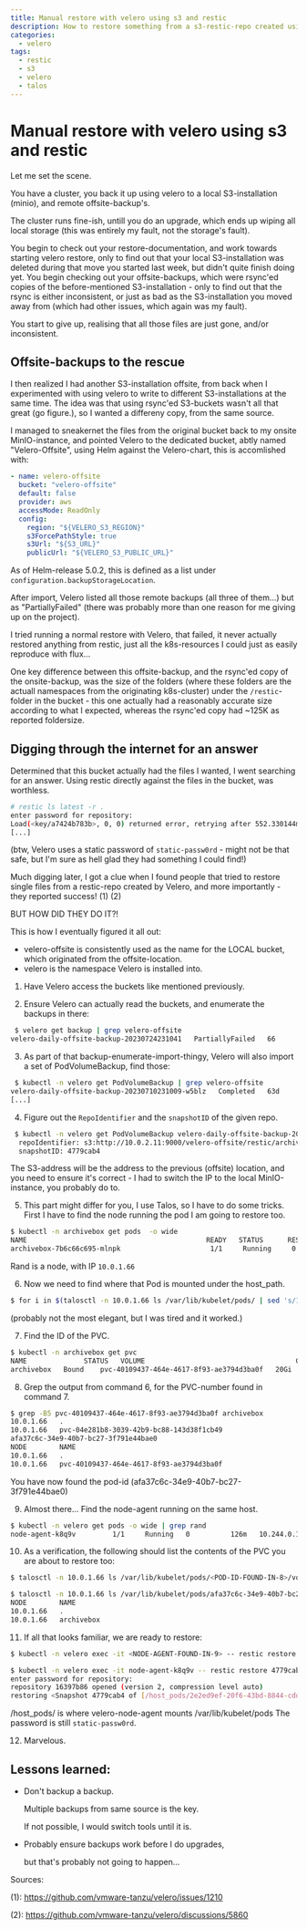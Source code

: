 ```yaml
---
title: Manual restore with velero using s3 and restic
description: How to restore something from a s3-restic-repo created using velero, when velero is unable to do it automatically.
categories:
  - velero
tags:
  - restic
  - s3
  - velero
  - talos
---
```


# Manual restore with velero using s3 and restic

Let me set the scene.

You have a cluster, you back it up using velero to a local S3-installation (minio), and remote offsite-backup's.

The cluster runs fine-ish, untill you do an upgrade, which ends up wiping all local storage (this was entirely my fault, not the storage's fault).

You begin to check out your restore-documentation, and work towards starting velero restore, only to find out that your local S3-installation was deleted during that move you started last week, but didn't quite finish doing yet.
You begin checking out your offsite-backups, which were rsync'ed copies of the before-mentioned S3-installation - only to find out that the rsync is either inconsistent, or just as bad as the S3-installation you moved away from (which had other issues, which again was my fault).

You start to give up, realising that all those files are just gone, and/or inconsistent.

## Offsite-backups to the rescue

I then realized I had another S3-installation offsite, from back when I experimented with using velero to write to different S3-installations at the same time.
The idea was that using rsync'ed S3-buckets wasn't all that great (go figure.), so I wanted a differeny copy, from the same source.

I managed to sneakernet the files from the original bucket back to my onsite MinIO-instance, and pointed Velero to the dedicated bucket, abtly named "Velero-Offsite", using Helm against the Velero-chart, this is accomlished with:
````yaml
- name: velero-offsite
  bucket: "velero-offsite"
  default: false
  provider: aws
  accessMode: ReadOnly
  config:
    region: "${VELERO_S3_REGION}"
    s3ForcePathStyle: true
    s3Url: "${S3_URL}"
    publicUrl: "${VELERO_S3_PUBLIC_URL}"
````

As of Helm-release 5.0.2, this is defined as a list under `configuration.backupStorageLocation`.

After import, Velero listed all those remote backups (all three of them...) but as "PartiallyFailed" (there was probably more than one reason for me giving up on the project).

I tried running a normal restore with Velero, that failed, it never actually restored anything from restic, just all the k8s-resources I could just as easily reproduce with flux...

One key difference between this offsite-backup, and the rsync'ed copy of the onsite-backup, was the size of the folders (where these folders are the actuall namespaces from the originating k8s-cluster) under the `/restic`-folder in the bucket - this one actually had a reasonably accurate size according to what I expected, whereas the rsync'ed copy had ~125K as reported foldersize.

## Digging through the internet for an answer

Determined that this bucket actually had the files I wanted, I went searching for an answer.
Using restic directly against the files in the bucket, was worthless.
````bash
# restic ls latest -r .
enter password for repository:
Load(<key/a7424b783b>, 0, 0) returned error, retrying after 552.330144ms: read keys/a7424b783b93bf66c9036982766365e9cb1aa41b698d069c0879473a94d0574a: is a directory
[...]

````
(btw, Velero uses a static password of `static-passw0rd` - might not be that safe, but I'm sure as hell glad they had something I could find!)

Much digging later, I got a clue when I found people that tried to restore single files from a restic-repo created by Velero, and more importantly - they reported success! (1) (2)

BUT HOW DID THEY DO IT?!

This is how I eventually figured it all out:
- velero-offsite is consistently used as the name for the LOCAL bucket, which originated from the offsite-location.
- velero is the namespace Velero is installed into.


1. Have Velero access the buckets like mentioned previously.

2. Ensure Velero can actually read the buckets, and enumerate the backups in there:
````bash
 $ velero get backup | grep velero-offsite
velero-daily-offsite-backup-20230724231041   PartiallyFailed   66       0          2023-07-24 23:10:41 +0200 CEST   19d ago   velero-offsite         <none>
````
3. As part of that backup-enumerate-import-thingy, Velero will also import a set of PodVolumeBackup, find those:
````bash
 $ kubectl -n velero get PodVolumeBackup | grep velero-offsite
velero-daily-offsite-backup-20230710231009-w5blz   Completed   63d       archivebox        archivebox-7b7bf94fd4-rl5hm                     config           s3:http://10.0.2.11:9000/velero-offsite/restic/archivebox         restic          offsite            107m
[...]
````
4. Figure out the `RepoIdentifier` and the `snapshotID` of the given repo.
````bash
 $ kubectl -n velero get PodVolumeBackup velero-daily-offsite-backup-20230710231009-w5blz -oyaml | grep -e repoIdentifier -e snapshotID
  repoIdentifier: s3:http://10.0.2.11:9000/velero-offsite/restic/archivebox
  snapshotID: 4779cab4
````
The S3-address will be the address to the previous (offsite) location, and you need to ensure it's correct - I had to switch the IP to the local MinIO-instance, you probably do to.

5. This part might differ for you, I use Talos, so I have to do some tricks.
First I have to find the node running the pod I am going to restore too.
````bash
$ kubectl -n archivebox get pods  -o wide
NAME                                            READY   STATUS      RESTARTS   AGE   IP            NODE     NOMINATED NODE   READINESS GATES
archivebox-7b6c66c695-mlnpk                      1/1     Running     0          57m   10.244.0.22   rand     <none>           <none>
````
Rand is a node, with IP `10.0.1.66`

6. Now we need to find where that Pod is mounted under the host_path.
````bash
$ for i in $(talosctl -n 10.0.1.66 ls /var/lib/kubelet/pods/ | sed 's/10.0.1.66   //g' | grep -v -e NODE); do echo $i; talosctl -n 10.0.1.66 ls /var/lib/kubelet/pods/$i/volumes/kubernetes.io~csi/; done > archivebox
````
(probably not the most elegant, but I was tired and it worked.)

7. Find the ID of the PVC.
````bash
$ kubectl -n archivebox get pvc
NAME              STATUS   VOLUME                                     CAPACITY   ACCESS MODES   STORAGECLASS      AGE
archivebox   Bound    pvc-40109437-464e-4617-8f93-ae3794d3ba0f   20Gi       RWX            ceph-filesystem   51m
````

8. Grep the output from command 6, for the PVC-number found in command 7.
````bash
$ grep -B5 pvc-40109437-464e-4617-8f93-ae3794d3ba0f archivebox
10.0.1.66   .
10.0.1.66   pvc-04e281b8-3039-42b9-bc88-143d38f1cb49
afa37c6c-34e9-40b7-bc27-3f791e44bae0
NODE        NAME
10.0.1.66   .
10.0.1.66   pvc-40109437-464e-4617-8f93-ae3794d3ba0f
````
You have now found the pod-id (afa37c6c-34e9-40b7-bc27-3f791e44bae0)

9. Almost there... Find the node-agent running on the same host.
````bash
$ kubectl -n velero get pods -o wide | grep rand
node-agent-k8q9v         1/1     Running   0          126m   10.244.0.16   rand       <none>           <none>
````

10. As a verification, the following should list the contents of the PVC you are about to restore too:
````bash
$ talosctl -n 10.0.1.66 ls /var/lib/kubelet/pods/<POD-ID-FOUND-IN-8>/volumes/kubernetes.io~csi/<PVC-ID-FOUD-IN-7>/mount/
````
````bash
$ talosctl -n 10.0.1.66 ls /var/lib/kubelet/pods/afa37c6c-34e9-40b7-bc27-3f791e44bae0/volumes/kubernetes.io~csi/pvc-40109437-464e-4617-8f93-ae3794d3ba0f/mount/
NODE        NAME
10.0.1.66   .
10.0.1.66   archivebox
````

11. If all that looks familiar, we are ready to restore:

````bash
$ kubectl -n velero exec -it <NODE-AGENT-FOUND-IN-9> -- restic restore <SNAPSHOT-ID-FOUND-INITALLY-IN-4> -r s3:http://10.0.1.78:9000/velero-offsite/restic/archivebox --target /host_pods/<POD-ID-FOUND-IN-8>/volumes/kubernetes.io~csi/<PVC-ID-FOUD-IN-7>/mount/restore/
````
````bash
$ kubectl -n velero exec -it node-agent-k8q9v -- restic restore 4779cab4 -r s3:http://10.0.1.78:9000/velero-offsite/restic/archivebox --target /host_pods/afa37c6c-34e9-40b7-bc27-3f791e44bae0/volumes/kubernetes.io~csi/pvc-40109437-464e-4617-8f93-ae3794d3ba0f/mount/restore/
enter password for repository:
repository 16397b86 opened (version 2, compression level auto)
restoring <Snapshot 4779cab4 of [/host_pods/2e2ed9ef-20f6-43bd-8844-cddd4f5580ca/volumes/kubernetes.io~csi/pvc-bdeb5be2-8ea9-491f-9bbe-4f58de1de88a/mount] at 2023-07-10 23:58:31.344943183 +0200 CEST by root@velero> to /host_pods/afa37c6c-34e9-40b7-bc27-3f791e44bae0/volumes/kubernetes.io~csi/pvc-40109437-464e-4617-8f93-ae3794d3ba0f/mount/restore/
````

/host_pods/ is where velero-node-agent mounts /var/lib/kubelet/pods
The password is still `static-passw0rd`.

12. Marvelous.


## Lessons learned:
- Don't backup a backup.

  Multiple backups from same source is the key.

  If not possible, I would switch tools until it is.

- Probably ensure backups work before I do upgrades,

  but that's probably not going to happen...

Sources:

(1): https://github.com/vmware-tanzu/velero/issues/1210

(2): https://github.com/vmware-tanzu/velero/discussions/5860

